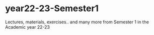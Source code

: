 # year22-23-Semester1
Lectures, materials, exercises.. and many more from Semester 1 in the Academic year 22-23
